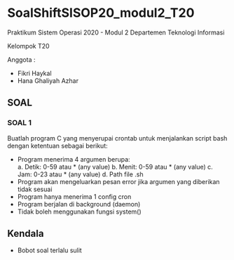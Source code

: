 # SoalShiftSISOP20_modul2_T20
Praktikum Sistem Operasi 2020 - Modul 2
Departemen Teknologi Informasi

Kelompok T20

Anggota :
- Fikri Haykal
- Hana Ghaliyah Azhar

## SOAL
### SOAL 1
Buatlah program C yang menyerupai crontab untuk menjalankan script bash dengan
ketentuan sebagai berikut: <br />
- Program menerima 4 argumen berupa: <br />
a. Detik: 0-59 atau * (any value)
b. Menit: 0-59 atau * (any value)
c. Jam: 0-23 atau * (any value)
d. Path file .sh <br />
- Program akan mengeluarkan pesan error jika argumen yang diberikan tidak
sesuai <br />
- Program hanya menerima 1 config cron <br />
- Program berjalan di background (daemon) <br />
- Tidak boleh menggunakan fungsi system() <br />

## Kendala
- Bobot soal terlalu sulit
